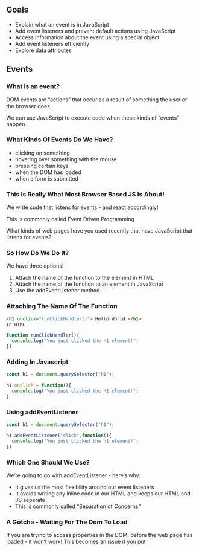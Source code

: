 ## **Goals**

- Explain what an event is in JavaScript
- Add event listeners and prevent default actions using JavaScript
- Access information about the event using a special object
- Add event listeners efficiently
- Explore data attributes

## **Events**

### **What is an event?**

DOM events are “actions” that occur as a result of something the user or the browser does.

We can use JavaScript to execute code when these kinds of “events” happen.

### **What Kinds Of Events Do We Have?**

- clicking on something
- hovering over something with the mouse
- pressing certain keys
- when the DOM has loaded
- when a form is submitted

### **This Is Really What Most Browser Based JS Is About!**

We write code that listens for events - and react accordingly!

This is commonly called Event Driven Programming

What kinds of web pages have you used recently that have JavaScript that listens for events?

### **So How Do We Do It?**

We have three options!

1. Attach the name of the function to the element in HTML
2. Attach the name of the function to an element in JavaScript
3. Use the addEventListener method

### **Attaching The Name Of The Function**

```html
<h1 onclick="runClickHandler()"> Hello World </h1>
In HTML
```

```jsx
function runClickHandler(){
  console.log("You just clicked the h1 element!";
})
```

### **Adding In Javascript**

```jsx
const h1 = document.querySelector("h1");

h1.onclick = function(){
  console.log("You just clicked the h1 element!";
}
```

### **Using addEventListener**

```jsx
const h1 = document.querySelector("h1");

h1.addEventListener("click",function(){
  console.log("You just clicked the h1 element!";
})
```

### **Which One Should We Use?**

We’re going to go with addEventListener - here’s why:

- It gives us the most flexibility around our event listeners
- It avoids writing any inline code in our HTML and keeps our HTML and JS seperate
- This is commonly called “Separation of Concerns”

### **A Gotcha - Waiting For The Dom To Load**

If you are trying to access properties in the DOM, before the web page has loaded - it won’t work! This becomes an issue if you put <script> tags in the <head> before the DOM has loaded

Thankfully we have an event we can listen for to handle this! It’s called DOMContentLoaded

```jsx
document.addEventListener("DOMContentLoaded", function(){
  // place your code inside here
})
```

### **Accessing The Event Object**

Inside of the callback to addEventListener, we get access to a special object as a parameter - the event object

```jsx
const h1 = document.querySelector("h1");

// we can call this parameter whatever we want - event is very common
h1.addEventListener("click", function(event){
  console.log(event) // let's take a look!
})
```

### **What Is Inside Of The Event Object?**

- target - what element is the target of the event
- pageX / pageY - where on the page did this event occur?
- key - what key was pressed that triggered this event?
- preventDefault() - a function used to prevent the default behavior of the event.
    - This is **very useful** for stopping form submissions from refreshing the page which is their default behavior

### **Let’s see this in action**

```html
<form>
  Name: <input id="firstName" type="text">
  <button>Add your name!</button>
</form>
```

```jsx
const formElement = document.querySelector("form");

formElement.addEventListener("submit", function(event){
  console.log("you just submitted the form!")
})
```

Unfortunately this will not work! The default behavior of a form is to trigger a refreshing of the page.

### **Solving our problem**

If we want to stop the default behavior of an event, we need to use the special ***event.preventDefault()*** method.

```jsx
const formElement = document.querySelector("form");

formElement.addEventListener("submit", function(event){
  event.preventDefault();
  console.log("you just submitted the form!");
})
```

### **Another example**

So far we’ve seen click and submit, events - let’s take a look at another one, keyPress!

*demo/keypress-demo/index.html*

```html
<!DOCTYPE html>
<html>
<body>
  <h1>Press the "a" key!</h1>
  <script src="script.js"></script>
</body>
</html>
```

*demo/keypress-demo/script.js*

```jsx
// listen for the keypress everywhere
document.addEventListener("keypress", function(event) {
  if (event.key === "a") {
    alert("you just pressed the 'a' key!");
  }
});
```

## **Adding Multiple Event Listeners**

It’s very common that you will want to add multiple event listeners on elements

Let’s see an example:

```html
<body>
    <h1>See your friend list!</h1>
    <ul id="friend-list">
      <li>Michelle <button>Remove</button></li>
      <li>Juan <button>Remove</button></li>
      <li>Emma <button>Remove</button></li>
    </ul>
    <script src="script-list.js"></script>
  </body>
```

```jsx
const buttons = document.querySelectorAll("button");

for (let button of buttons) {
  button.addEventListener("click", function(event) {
    event.target.parentElement.remove();
  });
}
```

Everything seems to be working!

### **What happens when we want to add new elements?**

```html
<body>
    <h1>See your friend list!</h1>
    <ul id="friend-list"></ul>
    <form>
      <label for="first-name"></label>
      <input type="text" id="first-name" />
      <button>Add a friend!</button>
    </form>
    <script src="script-form.js"></script>
  </body>
```

```jsx
const form = document.querySelector("form");
const friendList = document.querySelector("#friend-list");

const buttons = document.querySelectorAll("li button");

for (let button of buttons) {
  button.addEventListener("click", function(event) {
    event.target.parentElement.remove();
  });
}

form.addEventListener("submit", function(event) {
  event.preventDefault();
  const newFriendInput = document.querySelector("#first-name");
  const newLi = document.createElement("li");
  const newButton = document.createElement("button");
  newLi.innerText = newFriendInput.value;
  newButton.innerText = "Remove";

  newLi.append(newButton);
  friendList.append(newLi);
  form.reset();
});
```

### **It doesn’t work!**

The issue here is that our event listener only works for elements **currently** on the page

There are two ways we can fix this

1. Adding the event listener when we create elements
2. Event Delegation

Let’s start with adding an event listener when we create

### **Adding the listener when we create**

```jsx
const form = document.querySelector("form");
const friendList = document.querySelector("#friend-list");

form.addEventListener("submit", function(event) {
  event.preventDefault();
  const newFriendInput = document.querySelector("#first-name");
  const newLi = document.createElement("li");
  const newButton = document.createElement("button");
  newLi.innerText = newFriendInput.value;
  newButton.innerText = "Remove";

  newButton.addEventListener("click", function(event) {
    event.target.parentElement.remove();
  });

  newLi.append(newButton);
  friendList.append(newLi);
  form.reset();
});
```

This will work, but it’s not the most efficient approach

We’re adding an event listener for every single button inside of each <li>

This means if we had 1,000,000 friends, we’d have 1,000,000 listeners!

We can fix this using event delegation

### **Event delegation**

The idea behind event delegation is that we make a parent element the “delegate”

In our case, the parent element is the <ul> element

We attach a single event listener on the parent or delegate element and then if the event happens inside a certain child element, we can access that child element using event.target

### **How to do better using event delegation**

```jsx
friendList.addEventListener("click", function(event) {
  if (event.target.tagName === "BUTTON") {
    event.target.parentElement.remove();
  }
});
```

Exact same behavior with only one event listener!

### **Event Bubbling And Capturing**

The process of an event moving from the place it is clicked to its target is called capturing

When an event happens on an element, it first runs the handlers on it, then on its parent, then all the way up on other ancestors.

This is called bubbling.

## **Removing Event Listeners**

Sometimes after you add an event listener, you will want to remove it.

Some examples of this include:

- A game is over and no more events should be registered
- You can no longer drag and drop something into a part of the page
- You do not want the user submitting any more information

### **How it works**

We can use the removeEventListener function to remove any event listeners

This **can not** be called on multiple elements

```jsx
let buttons = document.getElementsByTagName("button");

buttons.removeEventListener("click", function(){
  alert("You just clicked a button");
});
```

The code above will not work!

Maybe we can just add it to an element individually like this:

```jsx
for(let button of buttons){
  button.removeEventListener("click", function(){
    alert('You just clicked on a button!');
  });
}
```

But this won’t work either!

### **Removing Event Listeners Correctly**

removeEventListener needs a reference to the name of the function to remove

```jsx
function alertData(){
  alert("You just clicked a button");
}

for(let button of buttons){
  button.removeEventListener("click", alertData);
}
```

anonymous functions will not work here!

## **Data attributes**

When creating elements and HTML pages, it’s very common that you might want to add some metadata or additional information about elements

These are not things that the user should see, but accessible information in CSS and JavaScript

Instead of placing this in an ***id*** or ***class***, we can create custom attributes called data attributes

These attributes start with data- and then anything you would like. You can read them easily in CSS and JavaScript

### **An example**

*demo/data-attributes/index.html*

```html
<!DOCTYPE html>
<html lang="en">
<body>
  <ul id="cars">
    <li data-model="model 3" data-year="2014">Tesla</li>
    <li data-model="crv" data-year="2017">Honda</li>
    <li data-model="focus" data-year="2011">Ford</li>
    <li data-model="prius" data-year="2015">Toyota</li>
  </ul>
  <script src="script.js"></script>
</body>
</html>
```

*demo/data-attributes/script.js*

```jsx
const ul = document.querySelector("ul");

ul.addEventListener("click", function(event) {
  const selectedElement = event.target;
  console.log("see all data attributes", selectedElement.dataset);
  console.log(
    "see one data attribute",
    selectedElement.getAttribute("data-model")
  );
});
```

## **Recap**

- We can add event listeners using addEventListener and remove them using removeEventListener
- Using the event object, we can gather useful information about the target, tagName and much more
- To add element metadata, we can use data attributes and read them using getAttribute or dataset
